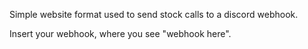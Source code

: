 Simple website format used to send stock calls to a discord webhook.

Insert your webhook, where you see "webhook here".
